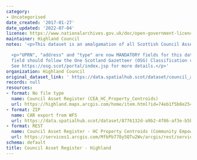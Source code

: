 ```yaml
---
category:
- Uncategorised
date_created: '2017-01-27'
date_updated: '2022-07-04'
license: https://www.nationalarchives.gov.uk/doc/open-government-licence/version/3/
maintainer: Highland Council
notes: '<p>This dataset is an amalgamation of all Scottish Council Asset Registers.</p>

  <p>"UPRN", "address" and "type" are now MANDATORY fields for this dataset. The "type"
  field should follow the One Scotland Gazetteer (OSG) Classification conventions.
  See https://osg.scot/portal/index.jsp for more details.</p>'
organization: Highland Council
original_dataset_link: ' https://data.spatialhub.scot/dataset/council_asset_register-hi'
records: null
resources:
- format: No file type
  name: Council Asset Register (CEA_HC_Property_Centroids)
  url: https://highland.maps.arcgis.com/home/item.html?id=74eb1f5b8e254e7babb90298e6dd5858
- format: ZIP
  name: CAR export from WFS
  url: https://data.spatialhub.scot/dataset/8776132d-a9b2-4f86-af3e-b5b9f717eea7/resource/f9d1085f-3edd-4b64-9806-69cfb2b34f4f/download/highland-wfs-download.zip
- format: REST
  name: Council Asset Register - HC Property Centroids (Community Empowerment Act)
  url: https://services1.arcgis.com/MfbPb778y5QTu2Wv/arcgis/rest/services/CEA_HC_Property_Centroids/FeatureServer/0/query?outFields=*&where=1%3D1
schema: default
title: Council Asset Register - Highland
---
```


